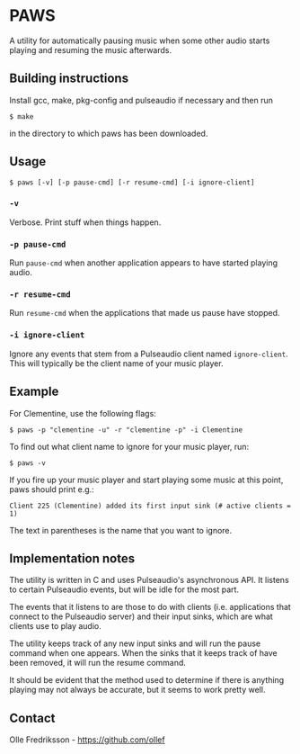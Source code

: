 PAWS
====

A utility for automatically pausing music when some other audio starts playing
and resuming the music afterwards.

Building instructions
---------------------
Install gcc, make, pkg-config and pulseaudio if necessary and then run

    $ make

in the directory to which paws has been downloaded.

Usage
-----

    $ paws [-v] [-p pause-cmd] [-r resume-cmd] [-i ignore-client]

### `-v`

Verbose. Print stuff when things happen.

### `-p pause-cmd`

Run `pause-cmd` when another application appears to have started playing audio.

### `-r resume-cmd`

Run `resume-cmd` when the applications that made us pause have stopped.

### `-i ignore-client`

Ignore any events that stem from a Pulseaudio client named `ignore-client`.
This will typically be the client name of your music player.

Example
-------

For Clementine, use the following flags:

    $ paws -p "clementine -u" -r "clementine -p" -i Clementine

To find out what client name to ignore for your music player, run:

    $ paws -v

If you fire up your music player and start playing some music at this point,
paws should print e.g.:

    Client 225 (Clementine) added its first input sink (# active clients = 1)

The text in parentheses is the name that you want to ignore.

Implementation notes
--------------------

The utility is written in C and uses Pulseaudio's asynchronous API. It listens
to certain Pulseaudio events, but will be idle for the most part.

The events that it listens to are those to do with clients (i.e. applications
that connect to the Pulseaudio server) and their input sinks, which are what
clients use to play audio.

The utility keeps track of any new input sinks and will run the pause command
when one appears. When the sinks that it keeps track of have been removed, it
will run the resume command.

It should be evident that the method used to determine if there is anything
playing may not always be accurate, but it seems to work pretty well.

Contact
-------
Olle Fredriksson - https://github.com/ollef
